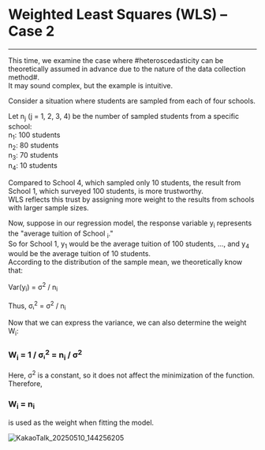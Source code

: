 # Weighted Least Squares (WLS) – Case 2
---
This time, we examine the case where #heteroscedasticity can be theoretically assumed in advance due to the nature of the data collection method#.  
It may sound complex, but the example is intuitive.

<Case>  
Consider a situation where students are sampled from each of four schools.

Let n<sub>j</sub> (j = 1, 2, 3, 4) be the number of sampled students from a specific school:  
n<sub>1</sub>: 100 students  
n<sub>2</sub>: 80 students  
n<sub>3</sub>: 70 students  
n<sub>4</sub>: 10 students

Compared to School 4, which sampled only 10 students, the result from School 1, which surveyed 100 students, is more trustworthy.  
WLS reflects this trust by assigning more weight to the results from schools with larger sample sizes.

Now, suppose in our regression model, the response variable y<sub>i</sub> represents the "average tuition of School <sub>i</sub>."  
So for School 1, y<sub>1</sub> would be the average tuition of 100 students, ..., and y<sub>4</sub> would be the average tuition of 10 students.  
According to the distribution of the sample mean, we theoretically know that:

Var(y<sub>i</sub>) = σ<sup>2</sup> / n<sub>i</sub>

Thus, σᵢ<sup>2</sup> = σ<sup>2</sup> / n<sub>i</sub>

Now that we can express the variance, we can also determine the weight W<sub>i</sub>:

### W<sub>i</sub> = 1 / σᵢ<sup>2</sup> = n<sub>i</sub> / σ<sup>2</sup>

Here, σ<sup>2</sup> is a constant, so it does not affect the minimization of the function.  
Therefore,

### W<sub>i</sub> = n<sub>i</sub>

is used as the weight when fitting the model.


![KakaoTalk_20250510_144256205](https://github.com/user-attachments/assets/3d6ded0d-5aba-4702-929c-0d9f85792687)
